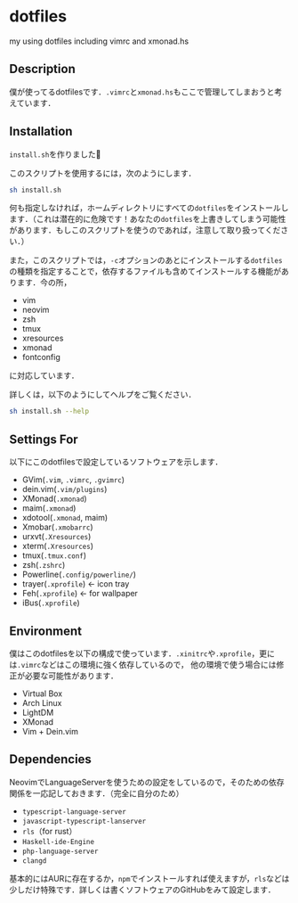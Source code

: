 # dotfiles
my using dotfiles including vimrc and xmonad.hs

## Description
僕が使ってるdotfilesです．`.vimrc`と`xmonad.hs`もここで管理してしまおうと考えています．

## Installation
`install.sh`を作りました👏

このスクリプトを使用するには，次のようにします．

```bash
sh install.sh
```

何も指定しなければ，ホームディレクトリにすべての`dotfiles`をインストールします．（これは潜在的に危険です！あなたの`dotfiles`を上書きしてしまう可能性があります．もしこのスクリプトを使うのであれば，注意して取り扱ってください．）

また，このスクリプトでは，`-c`オプションのあとにインストールする`dotfiles`の種類を指定することで，依存するファイルも含めてインストールする機能があります．今の所，
* vim
* neovim
* zsh
* tmux
* xresources
* xmonad
* fontconfig

に対応しています．

詳しくは，以下のようにしてヘルプをご覧ください．

```bash
sh install.sh --help
```

## Settings For
以下にこのdotfilesで設定しているソフトウェアを示します．
* GVim(`.vim`, `.vimrc`, `.gvimrc`)
* dein.vim(`.vim/plugins`)
* XMonad(`.xmonad`)
* maim(`.xmonad`)
* xdotool(`.xmonad`, maim)
* Xmobar(`.xmobarrc`)
* urxvt(`.Xresources`)
* xterm(`.Xresources`)
* tmux(`.tmux.conf`)
* zsh(`.zshrc`)
* Powerline(`.config/powerline/`)
* trayer(`.xprofile`) <- icon tray
* Feh(`.xprofile`) <- for wallpaper
* iBus(`.xprofile`)

## Environment
僕はこのdotfilesを以下の構成で使っています．`.xinitrc`や`.xprofile`，更には`.vimrc`などはこの環境に強く依存しているので，
他の環境で使う場合には修正が必要な可能性があります．
* Virtual Box
* Arch Linux
* LightDM
* XMonad
* Vim + Dein.vim

## Dependencies
NeovimでLanguageServerを使うための設定をしているので，そのための依存関係を一応記しておきます．（完全に自分のため）
* `typescript-language-server`
* `javascript-typescript-lanserver`
* `rls`（for rust）
* `Haskell-ide-Engine`
* `php-language-server`
* `clangd`

基本的にはAURに存在するか，`npm`でインストールすれば使えますが，`rls`などは少しだけ特殊です．詳しくは書くソフトウェアのGitHubをみて設定します．
